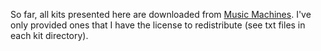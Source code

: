 So far, all kits presented here are downloaded from [Music Machines](http://machines.hyperreal.org/samples.html). I've only provided ones that I have the license to redistribute (see txt files in each kit directory).
